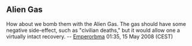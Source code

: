 ## Alien Gas

How about we bomb them with the Alien Gas. The gas should have some
negative side-effect, such as "civilian deaths," but it would allow one
a virtually intact recovery. -- [Emperorbma](User:Emperorbma "wikilink")
01:35, 15 May 2008 (CEST)